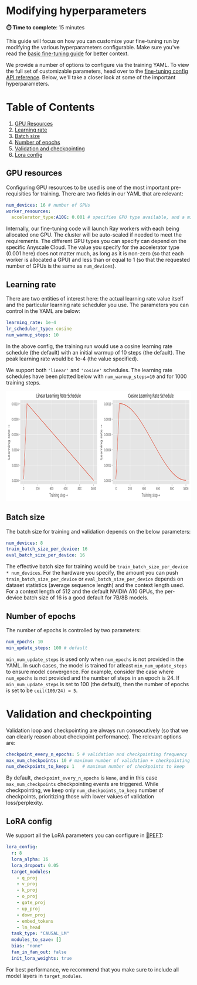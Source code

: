 # Modifying hyperparameters

**⏱️ Time to complete**: 15 minutes

This guide will focus on how you can customize your fine-tuning run by modifying the various hyperparameters configurable. Make sure you've read the [basic fine-tuning guide](../../README.md) for better context. 

We provide a number of options to configure via the training YAML. To view the full set of customizable parameters, head over to the [fine-tuning config API reference](https://docs.anyscale.com/reference/finetuning-config-api). Below, we'll take a closer look at some of the important hyperparameters.

# Table of Contents
1. [GPU Resources](#gpu-resources)
2. [Learning rate](#learning-rate)
3. [Batch size](#batch-size)
4. [Number of epochs](#number-of-epochs)
5. [Validation and checkpointing](#validation-and-checkpointing)
6. [Lora config](#lora-config)


## GPU resources

Configuring GPU resources to be used is one of the most important pre-requisities for training. There are two fields in our YAML that are relevant:

```yaml
num_devices: 16 # number of GPUs 
worker_resources:
  accelerator_type:A10G: 0.001 # specifies GPU type available, and a minimum allocation per worker
```

Internally, our fine-tuning code will launch Ray workers with each being allocated one GPU. The cluster will be auto-scaled if needed to meet the requirements. The different GPU types you can specify can depend on the specific Anyscale Cloud. The value you specify for the accelerator type (0.001 here) does not matter much, as long as it is non-zero (so that each worker is allocated a GPU) and less than or equal to 1 (so that the requested number of GPUs is the same as `num_devices`).

## Learning rate

There are two entities of interest here: the actual learning rate value itself and the particular learning rate scheduler you use. The parameters you can control in the YAML are below: 

```yaml
learning_rate: 1e-4
lr_scheduler_type: cosine
num_warmup_steps: 10
```

In the above config, the training run would use a cosine learning rate schedule (the default) with an initial warmup of 10 steps (the default). The peak learning rate would be 1e-4 (the value specified). 

We support both `'linear'` and `'cosine'` schedules. The learning rate schedules have been plotted below with `num_warmup_steps=10` and for 1000 training steps.

<p align="center">
<img src="./assets/schedulers.png" alt="cosine" height="300px"/>
</p>


## Batch size

The batch size for training and validation depends on the below parameters:

```yaml
num_devices: 8
train_batch_size_per_device: 16
eval_batch_size_per_device: 16
```
The effective batch size for training would be `train_batch_size_per_device * num_devices`. For the hardware you specify, the amount you can push `train_batch_size_per_device` or `eval_batch_size_per_device` depends on dataset statistics (average sequence length) and the context length used. For a context length of 512 and the default NVIDIA A10 GPUs, the per-device batch size of 16 is a good default for 7B/8B models. 

## Number of epochs 
The number of epochs is controlled by two parameters:

```yaml
num_epochs: 10
min_update_steps: 100 # default
```

`min_num_update_steps` is used only when `num_epochs` is not provided in the YAML. In such cases, the model is trained for atleast `min_num_update_steps` to ensure model convergence. For example, consider the case where `num_epochs` is not provided and the number of steps in an epoch is 24. If `min_num_update_steps` is set to 100 (the default), then the number of epochs is set to be `ceil(100/24) = 5`. 

# Validation and checkpointing 

Validation loop and checkpointing are always run consecutively (so that we can clearly reason about checkpoint performance). The relevant options are:

```yaml
checkpoint_every_n_epochs: 5 # validation and checkpointing frequency
max_num_checkpoints: 10 # maximum number of validation + checkpointing events to be triggered during training
num_checkpoints_to_keep: 1   # maximum number of checkpoints to keep
```

By default, `checkpoint_every_n_epochs` is `None`, and in this case  `max_num_checkpoints` checkpointing events are triggered. While checkpointing, we keep only `num_checkpoints_to_keep` number of checkpoints, prioritizing those with lower values of validation loss/perplexity.

## LoRA config
We support all the LoRA parameters you can configure in [🤗PEFT](https://huggingface.co/docs/peft/en/package_reference/lora#peft.LoraConfig):

```yaml
lora_config:
  r: 8
  lora_alpha: 16
  lora_dropout: 0.05
  target_modules:
    - q_proj
    - v_proj
    - k_proj
    - o_proj
    - gate_proj
    - up_proj
    - down_proj
    - embed_tokens
    - lm_head
  task_type: "CAUSAL_LM"
  modules_to_save: []
  bias: "none"
  fan_in_fan_out: false
  init_lora_weights: true
```

For best performance, we recommend that you make sure to include all model layers in `target_modules`. 
